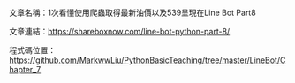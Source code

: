 #
文章名稱：1次看懂使用爬蟲取得最新油價以及539呈現在Line Bot Part8

文章連結：https://shareboxnow.com/line-bot-python-part-8/

程式碼位置：https://github.com/MarkwwLiu/PythonBasicTeaching/tree/master/LineBot/Chapter_7
